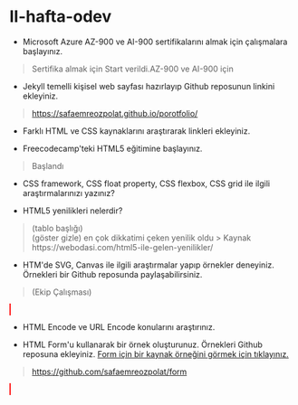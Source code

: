 # II-hafta-odev

- Microsoft Azure AZ-900 ve AI-900 sertifikalarını almak için çalışmalara başlayınız.
>Sertifika almak için Start verildi.AZ-900 ve AI-900 için

>
- Jekyll temelli kişisel web sayfası hazırlayıp Github reposunun linkini ekleyiniz.
> https://safaemreozpolat.github.io/porotfolio/ 

>
- Farklı HTML ve CSS kaynaklarını araştırarak linkleri ekleyiniz.
>

>
- Freecodecamp'teki HTML5 eğitimine başlayınız.
> Başlandı 

>
- CSS framework, CSS float property, CSS flexbox, CSS grid ile ilgili araştırmalarınızı yazınız?
>
>
- HTML5 yenilikleri nelerdir?
><caption>(tablo başlığı) <summary>(göster gizle) en çok dikkatimi çeken yenilik oldu > Kaynak https://webodasi.com/html5-ile-gelen-yenilikler/
>
- HTM'de SVG, Canvas ile ilgili araştırmalar yapıp örnekler deneyiniz. Örnekleri bir Github reposunda paylaşabilirsiniz.
>(Ekip Çalışması)
<canvas id="safa" width="100" height="50" style ="border: 2px solid red">
<script>
var c = document.getElementById("safa");
var ctx = c.getContext("2d");
ctx.font = "16px Arial";
ctx.fillText("hello world",15,25);
</script> 


>
- HTML Encode ve URL Encode konularını araştırınız.
>
>
- HTML Form'u kullanarak bir örnek oluşturunuz. Örnekleri Github reposuna ekleyiniz. [Form için bir kaynak örneğini görmek için tıklayınız.](https://developer.mozilla.org/en-US/docs/Learn/Forms/Your_first_form)
>https://github.com/safaemreozpolat/form

